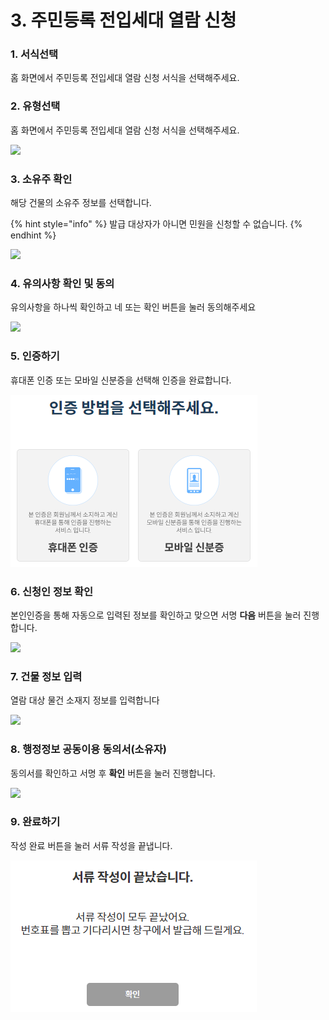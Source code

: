 # 3. 주민등록 전입세대 열람 신청

### 1. 서식선택

홈 화면에서 주민등록 전입세대 열람 신청 서식을 선택해주세요.

### 2. 유형선택

홈 화면에서 주민등록 전입세대 열람 신청 서식을 선택해주세요.

![](<../../.gitbook/assets/3. 주민등록 전입세대 열람 신청\_유형 선택>)

### 3. 소유주 확인

해당 건물의 소유주 정보를 선택합니다.

{% hint style="info" %}
발급 대상자가 아니면 민원을 신청할 수 없습니다.
{% endhint %}

![](<../../.gitbook/assets/3. 주민등록 전입세대 열람 신청\_해당 건물의 소유주인가요>)

### 4. 유의사항 확인 및 동의

유의사항을 하나씩 확인하고 네 또는 확인 버튼을 눌러 동의해주세요

![](../../.gitbook/assets/공통\_유의사항4.png)

### 5. 인증하기

휴대폰 인증 또는 모바일 신분증을 선택해 인증을 완료합니다.

![](<../../.gitbook/assets/image (3).png>)

### 6. 신청인 정보 확인 <a href="#4." id="4."></a>

본인인증을 통해 자동으로 입력된 정보를 확인하고 맞으면 서명  **다음** 버튼을 눌러 진행합니다.

![](../../.gitbook/assets/공통\_신청인-서명-연락처.png)

### 7. 건물 정보 입력

열람 대상 물건 소재지 정보를 입력합니다

![](<../../.gitbook/assets/3. 주민등록 전입세대 열람 신청\_열람 대상 물건 소재지>)

### 8. 행정정보 공동이용 동의서(소유자)

동의서를 확인하고 서명 후 **확인** 버튼을 눌러 진행합니다.

![](<../../.gitbook/assets/3. 주민등록 전입세대 열람 신청\_행정정보 공동이용 동의서(소유자)>)



### 9. 완료하기

작성 완료 버튼을 눌러 서류 작성을 끝냅니다.

![](<../../.gitbook/assets/image (4).png>)

